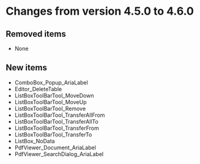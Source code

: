 # Changes from version 4.5.0 to 4.6.0

## Removed items
  * None

## New items
  * ComboBox_Popup_AriaLabel
  * Editor_DeleteTable
  * ListBoxToolBarTool_MoveDown
  * ListBoxToolBarTool_MoveUp
  * ListBoxToolBarTool_Remove
  * ListBoxToolBarTool_TransferAllFrom
  * ListBoxToolBarTool_TransferAllTo
  * ListBoxToolBarTool_TransferFrom
  * ListBoxToolBarTool_TransferTo
  * ListBox_NoData
  * PdfViewer_Document_AriaLabel
  * PdfViewer_SearchDialog_AriaLabel